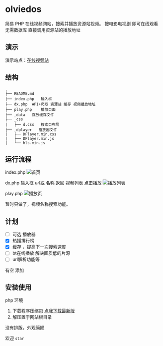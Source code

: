 # olviedos
简易 PHP 在线视频网站，搜索并播放资源站视频。
搜电影电视剧 即可在线观看
无需数据库 直接调用资源站的播放地址

## 演示
   演示站点：️[在线视频站](http://jx.unkaer.tk/)

## 结构
```
.
├── README.md
├── index.php   输入框
├── dx.php  API+爬取 资源站 缓存 视频播放地址
├── play.php    播放页面
├── _data   存放缓存文件    
├── _css    
|   ├── d.css   搜索页布局
├── _dplayer   播放器文件
|   ├── DPlayer.min.css
|   ├── DPlayer.min.js
|   └── hls.min.js
```
## 运行流程
index.php
![首页](https://gitee.com/unkaer/blog/raw/master/images/material/20200623212859.webp)

dx.php
 输入框  ~~url或~~ 名称
返回 视频列表
点击播放
![播放列表](https://gitee.com/unkaer/blog/raw/master/images/material/20200623213235.webp)

play.php
![播放页](https://gitee.com/unkaer/blog/raw/master/images/material/20200623213605.webp)


暂时只做了，视频名称搜索功能。 

## 计划
- [ ] 可选 播放器
- [x] 热播排行榜
- [x] 缓存 ，提高下一次搜索速度
- [ ] bt在线播放 解决画质低的片源
- [ ] url解析功能等

 有空 添加

## 安装使用
php 环境
1. 下载程序压缩包 [点我下载最新版](https://github.com/unkaer/olvideo/archive/master.zip)
2. 解压置于网站根目录


没有排版，外观简陋

欢迎 `star`
